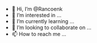 - 👋 Hi, I’m @Rancoenk
- 👀 I’m interested in ...
- 🌱 I’m currently learning ...
- 💞️ I’m looking to collaborate on ...
- 📫 How to reach me ...

<!---
Rancoenk/Rancoenk is a ✨ special ✨ repository because its `README.md` (this file) appears on your GitHub profile.
You can click the Preview link to take a look at your changes.
--->
